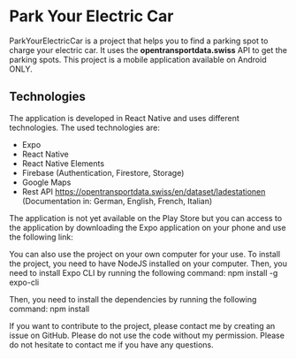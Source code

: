 # Park Your Electric Car
ParkYourElectricCar is a project that helps you to find a parking spot to charge your electric car.
It uses the **opentransportdata.swiss** API to get the parking spots.
This project is a mobile application available on Android ONLY.

## Technologies
The application is developed in React Native and uses different technologies.
The used technologies are:
  - Expo
  - React Native
  - React Native Elements
  - Firebase (Authentication, Firestore, Storage)
  - Google Maps
  - Rest API https://opentransportdata.swiss/en/dataset/ladestationen (Documentation in: German, English, French, Italian)


The application is not yet available on the Play Store but you can access to the application by downloading the Expo application on your phone and use the following link:

You can also use the project on your own computer for your use.
To install the project, you need to have NodeJS installed on your computer.
Then, you need to install Expo CLI by running the following command:
npm install -g expo-cli

Then, you need to install the dependencies by running the following command:
npm install

If you want to contribute to the project, please contact me by creating an issue on GitHub.
Please do not use the code without my permission.
Please do not hesitate to contact me if you have any questions.
